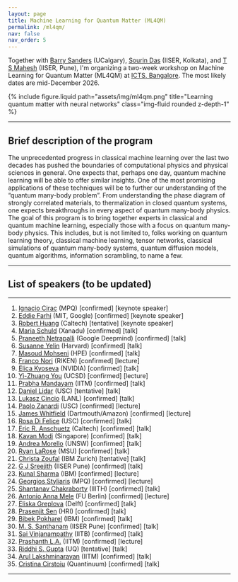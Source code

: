```yaml
---
layout: page
title: Machine Learning for Quantum Matter (ML4QM)
permalink: /ml4qm/
nav: false
nav_order: 5
---
```


Together with [Barry Sanders](https://iqst.ca/people/peoplepage.php?id=4) (UCalgary), [Sourin Das](https://www.iiserkol.ac.in/web/en/people/faculty/dps/sourin/#gsc.tab=0) (IISER, Kolkata), and [T S Mahesh](http://sites.iiserpune.ac.in/~mahesh.ts/homepage.htm) (IISER, Pune), I'm organizing a two-week workshop on Machine Learning for Quantum Matter (ML4QM) at [ICTS, Bangalore](https://www.icts.res.in). The most likely dates are mid-December 2026.

<div class="row">
  <div class="col-md-6 offset-md-3">
    {% include figure.liquid
         path="assets/img/ml4qm.png"
         title="Learning quantum matter with neural networks"
         class="img-fluid rounded z-depth-1" %}
  </div>
</div>

---

## Brief description of the program

The unprecedented progress in classical machine learning over the last two decades has pushed the boundaries of computational physics and physical sciences in general. One expects that, perhaps one day, quantum machine learning will be able to offer similar insights. One of the most promising applications of these techniques will be to further our understanding of the “quantum many-body problem”. From understanding the phase diagram of strongly correlated materials, to thermalization in closed quantum systems, one expects breakthroughs in every aspect of quantum many-body physics. The goal of this program is to bring together experts in classical and quantum machine learning, especially those with a focus on quantum many-body physics. This includes, but is not limited to, folks working on quantum learning theory, classical machine learning, tensor networks, classical simulations of quantum many-body systems, quantum diffusion models, quantum algorithms, information scrambling, to name a few.

---

## List of speakers (to be updated)

---

1. [Ignacio Cirac](https://scholar.google.com/citations?user=gPGlTbgAAAAJ) (MPQ) \[confirmed\] \[keynote speaker\]  
2. [Eddie Farhi](https://scholar.google.com/citations?user=DamXbWAAAAAJ&hl=en) (MIT, Google) \[confirmed\] \[keynote speaker\]  
3. [Robert Huang](https://scholar.google.com/citations?user=2y5YF-gAAAAJ&hl=en) (Caltech) \[tentative\] \[keynote speaker\]  
4. [Maria Schuld](https://scholar.google.com/citations?user=_ih_hwUAAAAJ) (Xanadu) \[confirmed\] \[talk\]  
5. [Praneeth Netrapalli](https://scholar.google.com/citations?user=mim8FQkAAAAJ&hl=en&oi=ao) (Google Deepmind) \[confirmed\] \[talk\]  
6. [Susanne Yelin](https://scholar.google.com/citations?user=Z8rxIggAAAAJ) (Harvard) \[confirmed\] \[talk\]  
7. [Masoud Mohseni](https://scholar.google.com/citations?hl=en&user=KhCiiawAAAAJ&view_op=list_works) (HPE) \[confirmed\] \[talk\]  
8. [Franco Nori](https://scholar.google.com/citations?user=SRUYLREAAAAJ) (RIKEN) \[confirmed\] \[lecture\]  
9. [Elica Kyoseva](https://scholar.google.com/citations?hl=en&user=C6cblNQAAAAJ&view_op=list_works&sortby=pubdate) (NVIDIA) \[confirmed\] \[talk\]  
10. [Yi-Zhuang You](https://scholar.google.com/citations?user=PLFbeHMAAAAJ&hl=en&oi=ao) (UCSD) \[confirmed\] \[lecture\]  
11. [Prabha Mandayam](https://scholar.google.com/citations?user=kHDUY0QAAAAJ) (IITM) \[confirmed\] \[talk\]  
12. [Daniel Lidar](https://scholar.google.com/citations?user=2J2t64gAAAAJ&hl=en) (USC) \[tentative\] \[talk\]  
13. [Lukasz Cincio](https://scholar.google.com/citations?user=opZLj2AAAAAJ) (LANL) \[confirmed\] \[talk\]  
14. [Paolo Zanardi](https://scholar.google.com/citations?user=Tsn9P-YAAAAJ&hl=en) (USC) \[confirmed\] \[lecture\]  
15. [James Whitfield](https://scholar.google.com/citations?hl=en&user=XLMWVzQAAAAJ&view_op=list_works) (Dartmouth/Amazon) \[confirmed\] \[lecture\]  
16. [Rosa Di Felice](https://scholar.google.com/citations?user=u8kJRZgAAAAJ&hl=en) (USC) \[confirmed\] \[talk\]  
17. [Eric R. Anschuetz](https://scholar.google.com/citations?user=dCjnZaUAAAAJ) (Caltech) \[confirmed\] \[talk\]  
18. [Kavan Modi](https://scholar.google.com/citations?user=96Uzen0AAAAJ) (Singapore) \[confirmed\] \[talk\]  
19. [Andrea Morello](https://scholar.google.com/citations?user=_G8qcyEAAAAJ) (UNSW) \[confirmed\] \[talk\]  
20. [Ryan LaRose](https://scholar.google.com/citations?user=BLeRseAAAAAJ) (MSU) \[confirmed\] \[talk\]  
21. [Christa Zoufal](https://scholar.google.com/citations?user=4l3kCFEAAAAJ) (IBM Zurich) \[tentative\] \[talk\]  
22. [G J Sreejith](https://scholar.google.com/citations?user=G4n2WsAAAAAJ&hl=en) (IISER Pune) \[confirmed\] \[talk\]  
23. [Kunal Sharma](https://scholar.google.com/citations?user=E2eolAwAAAAJ&hl=en&oi=ao) (IBM) \[confirmed\] \[lecture\]  
24. [Georgios Styliaris](https://scholar.google.com/citations?user=h-Pis-oAAAAJ&hl=en) (MPQ) \[confirmed\] \[lecture\]  
25. [Shantanav Chakraborty](https://scholar.google.com/citations?user=NXOEEbcAAAAJ&hl=en&oi=ao) (IIITH) \[confirmed\] \[talk\]  
26. [Antonio Anna Mele](https://scholar.google.com/citations?user=IgnTVy4AAAAJ) (FU Berlin) \[confirmed\] \[lecture\]  
27. [Eliska Greplova](https://scholar.google.cz/citations?&user=WIPqU4gAAAAJ) (Delft) \[confirmed\] \[talk\]  
28. [Prasenjit Sen](https://scholar.google.com/citations?user=t6vcf4_IvjcC&hl=en) (HRI) \[confirmed\] \[talk\]  
29. [Bibek Pokharel](https://scholar.google.com/citations?user=ZQXqgsEAAAAJ&hl=en) (IBM) \[confirmed\] \[talk\]  
30. [M. S. Santhanam](http://sites.iiserpune.ac.in/~santh/) (IISER Pune) \[confirmed\] \[talk\]  
31. [Sai Vinjanampathy](https://scholar.google.com/citations?user=DU_Z0-oAAAAJ&hl=en) (IITB) \[confirmed\] \[talk\]  
32. [Prashanth L.A.](https://scholar.google.com/citations?user=Q1YXWpoAAAAJ&hl=en) (IITM) \[confirmed\] \[lecture\]  
33. [Riddhi S. Gupta](https://scholar.google.com/citations?hl=en&user=exXac4gAAAAJ&view_op=list_works) (UQ) \[tentative\] \[talk\]  
34. [Arul Lakshminarayan](https://scholar.google.com/citations?user=LfokqNQAAAAJ&hl=en&oi=ao) (IITM) \[confirmed\] \[talk\]  
35. [Cristina Cirstoiu](https://scholar.google.com/citations?user=28xVFfgAAAAJ&hl=en) (Quantinuum) \[confirmed\] \[talk\]

---